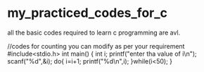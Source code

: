 # my_practiced_codes_for_c
all the basic codes required to learn c programming are avl.



//codes for counting you can modify as per your requirement 
#include<stdio.h>
int main()
{
	int i;
	printf("enter tha value of i\n");
	scanf("%d",&i);
	do{
		i=i+1;
		printf("%d\n",i);
	}while(i<50);
}
